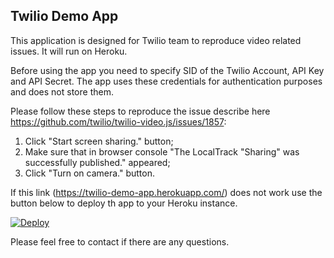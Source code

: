 Twilio Demo App
------------------

This application is designed for Twilio team to reproduce video related issues. It will run on Heroku.

Before using the app you need to specify SID of the Twilio Account, API Key and API Secret. The app uses these credentials for authentication purposes and does not store them.

Please follow these steps to reproduce the issue describe here https://github.com/twilio/twilio-video.js/issues/1857:
1. Click "Start screen sharing." button;
2. Make sure that in browser console "The LocalTrack "Sharing" was successfully published." appeared;
3. Click "Turn on camera." button.

If this link (https://twilio-demo-app.herokuapp.com/) does not work use the button below to deploy th app to your Heroku instance.

<a href="https://heroku.com/deploy">
  <img src="https://www.herokucdn.com/deploy/button.svg" alt="Deploy">
</a>

Please feel free to contact if there are any questions.
